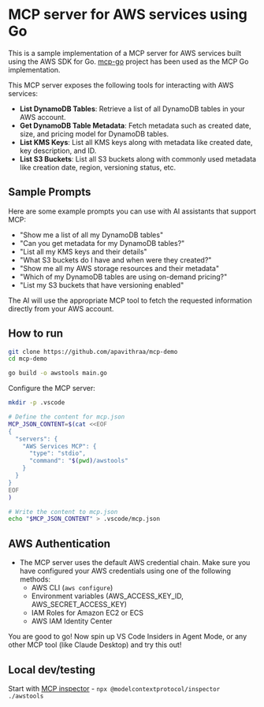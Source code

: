 # MCP server for AWS services using Go

This is a sample implementation of a MCP server for AWS services built using the AWS SDK for Go. [mcp-go](https://github.com/mark3labs/mcp-go) project has been used as the MCP Go implementation.

This MCP server exposes the following tools for interacting with AWS services:

- **List DynamoDB Tables**: Retrieve a list of all DynamoDB tables in your AWS account.
- **Get DynamoDB Table Metadata**: Fetch metadata such as created date, size, and pricing model for DynamoDB tables.
- **List KMS Keys**: List all KMS keys along with metadata like created date, key description, and ID.
- **List S3 Buckets**: List all S3 buckets along with commonly used metadata like creation date, region, versioning status, etc.

## Sample Prompts

Here are some example prompts you can use with AI assistants that support MCP:

- "Show me a list of all my DynamoDB tables"
- "Can you get metadata for my DynamoDB tables?"
- "List all my KMS keys and their details"
- "What S3 buckets do I have and when were they created?"
- "Show me all my AWS storage resources and their metadata"
- "Which of my DynamoDB tables are using on-demand pricing?"
- "List my S3 buckets that have versioning enabled"

The AI will use the appropriate MCP tool to fetch the requested information directly from your AWS account.

## How to run

```bash
git clone https://github.com/apavithraa/mcp-demo
cd mcp-demo

go build -o awstools main.go
```

Configure the MCP server:

```bash
mkdir -p .vscode

# Define the content for mcp.json
MCP_JSON_CONTENT=$(cat <<EOF
{
  "servers": {
    "AWS Services MCP": {
      "type": "stdio",
      "command": "$(pwd)/awstools"
    }
  }
}
EOF
)

# Write the content to mcp.json
echo "$MCP_JSON_CONTENT" > .vscode/mcp.json
```

## AWS Authentication

- The MCP server uses the default AWS credential chain. Make sure you have configured your AWS credentials using one of the following methods:
  - AWS CLI (`aws configure`)
  - Environment variables (AWS_ACCESS_KEY_ID, AWS_SECRET_ACCESS_KEY)
  - IAM Roles for Amazon EC2 or ECS
  - AWS IAM Identity Center

You are good to go! Now spin up VS Code Insiders in Agent Mode, or any other MCP tool (like Claude Desktop) and try this out!

## Local dev/testing

Start with [MCP inspector](https://modelcontextprotocol.io/docs/tools/inspector) - `npx @modelcontextprotocol/inspector ./awstools`
